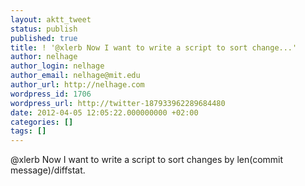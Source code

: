 ```yaml
---
layout: aktt_tweet
status: publish
published: true
title: ! '@xlerb Now I want to write a script to sort change...'
author: nelhage
author_login: nelhage
author_email: nelhage@mit.edu
author_url: http://nelhage.com
wordpress_id: 1706
wordpress_url: http://twitter-187933962289684480
date: 2012-04-05 12:05:22.000000000 +02:00
categories: []
tags: []
---
```

@xlerb Now I want to write a script to sort changes by len(commit message)&#47;diffstat.
